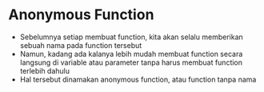 # Anonymous Function

- Sebelumnya setiap membuat function, kita akan selalu memberikan sebuah nama pada function tersebut
- Namun, kadang ada kalanya lebih mudah membuat function secara langsung di variable atau parameter tanpa harus membuat function terlebih dahulu
- Hal tersebut dinamakan anonymous function, atau function tanpa nama
